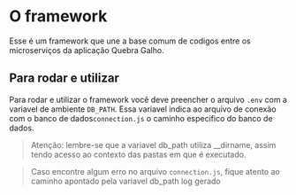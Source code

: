 # O framework
Esse é um framework que une a base comum de codigos entre os microserviços da aplicação Quebra Galho.
## Para rodar e utilizar
Para rodar e utilizar o framework você deve preencher o arquivo ```.env``` com a variavel de ambiente ```DB_PATH```. Essa variavel indica ao arquivo de conexão com o banco de dados```connection.js``` o caminho especifico do banco de dados.

> Atenção: lembre-se que a variavel db_path utiliza __dirname, assim tendo acesso ao contexto das pastas em que é executado.

> Caso encontre algum erro no arquivo ```connection.js```, fique atento ao caminho apontado pela variavel db_path log gerado 